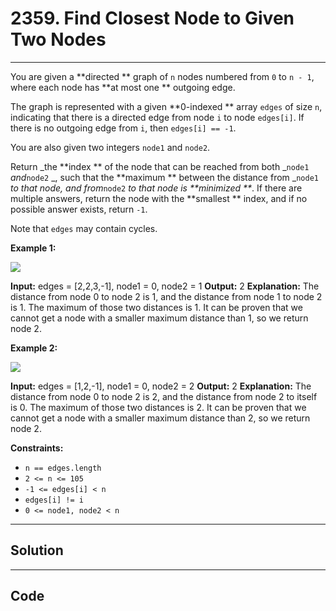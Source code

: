 # 2359. Find Closest Node to Given Two Nodes

---

You are given a **directed ** graph of `n` nodes numbered from `0` to `n - 1`, where each node has **at most one ** outgoing edge.

The graph is represented with a given **0-indexed ** array `edges` of size `n`, indicating that there is a directed edge from node `i` to node `edges[i]`. If there is no outgoing edge from `i`, then `edges[i] == -1`.

You are also given two integers `node1` and `node2`.

Return _the **index ** of the node that can be reached from both _`node1` _and_`node2` _, such that the **maximum ** between the distance from _`node1` _to that node, and from_`node2` _to that node is **minimized **_. If there are multiple answers, return the node with the **smallest ** index, and if no possible answer exists, return `-1`.

Note that `edges` may contain cycles.

 

**Example 1:**

![](https://assets.leetcode.com/uploads/2022/06/07/graph4drawio-2.png)


**Input:** edges = [2,2,3,-1], node1 = 0, node2 = 1
**Output:** 2
**Explanation:** The distance from node 0 to node 2 is 1, and the distance from node 1 to node 2 is 1.
The maximum of those two distances is 1. It can be proven that we cannot get a node with a smaller maximum distance than 1, so we return node 2.


**Example 2:**

![](https://assets.leetcode.com/uploads/2022/06/07/graph4drawio-4.png)


**Input:** edges = [1,2,-1], node1 = 0, node2 = 2
**Output:** 2
**Explanation:** The distance from node 0 to node 2 is 2, and the distance from node 2 to itself is 0.
The maximum of those two distances is 2. It can be proven that we cannot get a node with a smaller maximum distance than 2, so we return node 2.


 

**Constraints:**

  * `n == edges.length`
  * `2 <= n <= 105`
  * `-1 <= edges[i] < n`
  * `edges[i] != i`
  * `0 <= node1, node2 < n`

---

## Solution



---

## Code
```python


```
